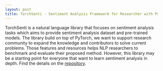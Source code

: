 ```yaml
---
layout: post
title: TorchSenti - Sentiment Analysis Framework for Researcher with PyTorch
---
```


TorchSenti is a natural language library that focuses on sentiment analysis tasks which aims to provide sentiment analysis dataset and pre-trained models. The library build on top of PyTorch, we want to support research community to expand the knowledge and contributors to solve current problems. Those features and resources helps NLP researchers to benchmark and evaluate their proposed method. However, this library may be a starting point for everyone that want to learn sentiment analysis in depth. Find the details on the [repository](https://github.com/jakartaresearch/pytorch-sentiment).

